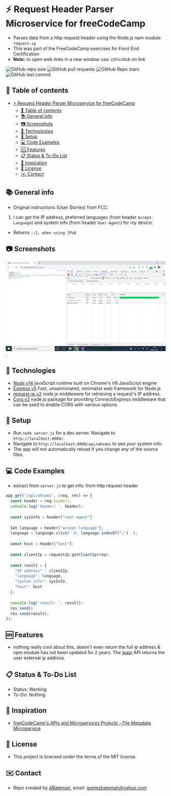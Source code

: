 # :zap: Request Header Parser Microservice for freeCodeCamp

* Parses data from a http request header using the Node.js npm module `request-ip`
* This was part of the FreeCodeCamp exercises for Front End Certification
* **Note:** to open web links in a new window use: _ctrl+click on link_

![GitHub repo size](https://img.shields.io/github/repo-size/AndrewJBateman/header-parser-microservice?style=plastic)
![GitHub pull requests](https://img.shields.io/github/issues-pr/AndrewJBateman/header-parser-microservice?style=plastic)
![GitHub Repo stars](https://img.shields.io/github/stars/AndrewJBateman/header-parser-microservice?style=plastic)
![GitHub last commit](https://img.shields.io/github/last-commit/AndrewJBateman/header-parser-microservice?style=plastic)

## :page_facing_up: Table of contents

* [:zap: Request Header Parser Microservice for freeCodeCamp](#zap-request-header-parser-microservice-for-freecodecamp)
  * [:page_facing_up: Table of contents](#page_facing_up-table-of-contents)
  * [:books: General info](#books-general-info)
  * [:camera: Screenshots](#camera-screenshots)
  * [:signal_strength: Technologies](#signal_strength-technologies)
  * [:floppy_disk: Setup](#floppy_disk-setup)
  * [:computer: Code Examples](#computer-code-examples)
  * [:cool: Features](#cool-features)
  * [:clipboard: Status & To-Do List](#clipboard-status--to-do-list)
  * [:clap: Inspiration](#clap-inspiration)
  * [:file_folder: License](#file_folder-license)
  * [:envelope: Contact](#envelope-contact)

## :books: General info

* Original instructions (User Stories) from FCC:

1. I can get the IP address, preferred languages (from header `Accept-Language`) and system info (from header `User-Agent`) for my device.

* Returns `::1, when using IPv6`

## :camera: Screenshots

![Example screenshot](./img/header.png).

## :signal_strength: Technologies

* [Node v14](https://nodejs.org/en/) javaScript runtime built on Chrome's V8 JavaScript engine
* [Express v5](https://expressjs.com/) Fast, unopinionated, minimalist web framework for Node.js
* [request-ip v2](https://www.npmjs.com/package/request-ip) node.js middleware for retrieving a request's IP address.
* [Cors v2](https://www.npmjs.com/package/cors) node.js package for providing Connect/Express middleware that can be used to enable CORS with various options.

## :floppy_disk: Setup

* Run `node server.js` for a dev server. Navigate to `http://localhost:8080/`.
* Navigate to `http://localhost:8080/api/whoami` to see your system info.
* The app will not automatically reload if you change any of the source files.

## :computer: Code Examples

* extract from `server.js` to get info. from http request header

```javascript
app.get("/api/whoami", (req, res) => {
  const header = req.headers;
  console.log('header: ', header);

  const sysInfo = header["user-agent"]

  let language = header["accept-language"];
  language = language.slice(  0, language.indexOf(";")  );

  const host = header["host"];

  const clientIp = requestIp.getClientIp(req);

  const result = {
    "IP address" : clientIp,
    "language": language,
    "system info": sysInfo,
    "host": host
  };

  console.log('result: ', result);
  res.send()
  res.send(result);
});
```

## :cool: Features

* nothing really cool about this, doesn't even return the full ip address & npm module has not been updated for 2 years. The [ipapi](https://ipapi.co/) API returns the user external ip address.

## :clipboard: Status & To-Do List

* Status: Working
* To-Do: Nothing

## :clap: Inspiration

* [freeCodeCamp's APIs and Microservices Projects - File Metadata Microservice](https://www.freecodecamp.org/learn/apis-and-microservices/apis-and-microservices-projects/request-header-parser-microservice)

## :file_folder: License

* This project is licensed under the terms of the MIT license.

## :envelope: Contact

* Repo created by [ABateman](https://github.com/AndrewJBateman), email: gomezbateman@yahoo.com
